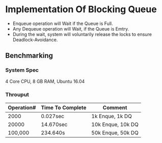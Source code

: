# Implementation Of Blocking Queue

* Enqueue operation will Wait if the Queue is Full. 
* Any Dequeue operation will Wait, if the Queue is Emtry. 
* During the wait, system will voluntarily release the locks to ensure Deadlock-Avoidance.

## Benchmarking

### System Spec
4 Core CPU, 8 GB RAM, Ubuntu 16.04

### Throuput

| Operation# | Time To Complete  |    Comment   
| -----------| ----------------  | ------------------------|
|  2000      | 0.027sec          | 1k Enque,  1k DQ        | 
|  20000     | 14.670sec         | 10k Enque, 10k DQ       |  
|  100,000   | 234.640s          | 50k Enque, 50k DQ       |        
